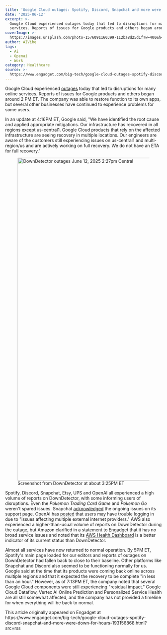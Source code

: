 ```yaml
---
title: 'Google Cloud outages: Spotify, Discord, Snapchat and more were down for hours'
date: '2025-06-12'
excerpt: >-
  Google Cloud experienced outages today that led to disruptions for many online
  services. Reports of issues for Google products and others began around...
coverImage: >-
  https://images.unsplash.com/photo-1576091160399-112ba8d25d1f?w=400&h=200&fit=crop&auto=format
author: AIVibe
tags:
  - Ai
  - Openai
  - Work
category: Healthcare
source: >-
  https://www.engadget.com/big-tech/google-cloud-outages-spotify-discord-snapchat-and-more-were-down-for-hours-193156868.html?src=rss
---
```

<p>Google Cloud experienced <a data-i13n="cpos:1;pos:1" href="https://status.cloud.google.com/incidents/ow5i3PPK96RduMcb1SsW">outages</a> today that led to disruptions for many online services. Reports of issues for Google products and others began around 2 PM ET. The company was able to restore function to its own apps, but several other businesses have continued to experience problems for some users.</p>
<p>In an update at 4:16PM ET, Google said, &quot;We have identified the root cause and applied appropriate mitigations. Our infrastructure has recovered in all regions except us-central1. Google Cloud products that rely on the affected infrastructure are seeing recovery in multiple locations. Our engineers are aware of the customers still experiencing issues on us-central1 and multi-region/us and are actively working on full recovery. We do not have an ETA for full recovery.&quot;</p>
<span id="end-legacy-contents"></span><figure><img src="https://s.yimg.com/os/creatr-uploaded-images/2025-06/4da85e40-47c3-11f0-bffb-90f494235c0a" data-crop-orig-src="https://s.yimg.com/os/creatr-uploaded-images/2025-06/4da85e40-47c3-11f0-bffb-90f494235c0a" style="height:1040px;width:1532px;" alt="DownDetector outages June 12, 2025 2:27pm Central" data-uuid="54c25cce-4d1f-31b3-8893-4fa2b64c804c"><figcaption>Screenshot from DownDetector at about 3:25PM ET</figcaption></figure>
<p>Spotify, Discord, Snapchat, Etsy, UPS and OpenAI all experienced a high volume of reports on DownDetector, with some informing users of disruptions. Even the <em>Pokemon Trading Card Game</em> and <em>Pokemon Go</em> weren&#39;t spared issues. Snapchat <a data-i13n="cpos:2;pos:1" href="https://help.snapchat.com/hc/en-us">acknowledged</a> the ongoing issues on its support page. OpenAI has <a data-i13n="cpos:3;pos:1" href="https://status.openai.com/">posted</a> that users may have trouble logging in due to &quot;issues affecting multiple external internet providers.&quot; AWS also experienced a higher-than-usual volume of reports on DownDetector during the outage, but Amazon clarified in a statement to Engadget that it has no broad service issues and noted that its <a data-i13n="cpos:4;pos:1" href="https://health.aws.amazon.com/health/status">AWS Health Dashboard</a> is a better indicator of its current status than DownDetector.</p>
<p>Almost all services have now returned to normal operation. By 5PM ET, Spotify&#39;s main page loaded for our editors and reports of outages on DownDetector had fallen back to close to their baseline. Other platforms like Snapchat and Discord also seemed to be functioning normally for us. Google said at the time that its products were coming back online across multiple regions and that it expected the recovery to be complete &quot;in less than an hour.&quot; However, as of 7:13PM ET, the company noted that several Google Cloud components were still experiencing &quot;residual impact.&quot; Google Cloud Dataflow, Vertex AI Online Prediction and Personalized Service Health are all still somewhat affected, and the company has not provided a timeline for when everything will be back to normal.</p>This article originally appeared on Engadget at https://www.engadget.com/big-tech/google-cloud-outages-spotify-discord-snapchat-and-more-were-down-for-hours-193156868.html?src=rss
